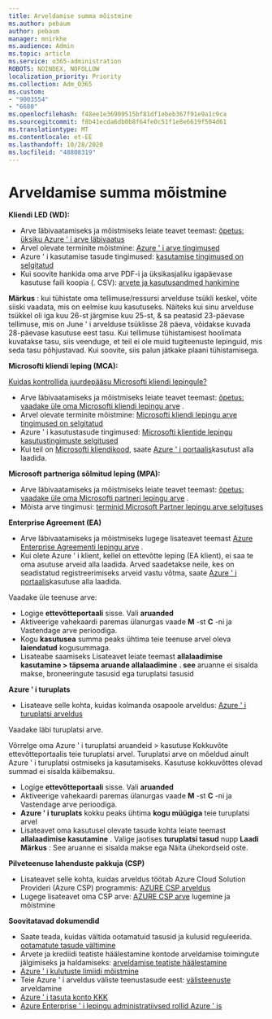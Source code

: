 ```yaml
---
title: Arveldamise summa mõistmine
ms.author: pebaum
author: pebaum
manager: mnirkhe
ms.audience: Admin
ms.topic: article
ms.service: o365-administration
ROBOTS: NOINDEX, NOFOLLOW
localization_priority: Priority
ms.collection: Adm_O365
ms.custom:
- "9003554"
- "6680"
ms.openlocfilehash: f48ee1e36909515bf81df1ebeb367f91e9a1c9ca
ms.sourcegitcommit: f8b41ecda6db0b8f64fe0c51f1e8e6619f504d61
ms.translationtype: MT
ms.contentlocale: et-EE
ms.lasthandoff: 10/28/2020
ms.locfileid: "48808319"
---
```

# <a name="understand-billing-amount"></a>Arveldamise summa mõistmine

**Kliendi LED (WD):**

- Arve läbivaatamiseks ja mõistmiseks leiate teavet teemast: [õpetus: üksiku Azure ' i arve läbivaatus](https://docs.microsoft.com/azure/cost-management-billing/understand/review-individual-bill?WT.mc_id=Portal-Microsoft_Azure_Support)
- Arvel olevate terminite mõistmine: [Azure ' i arve tingimused](https://docs.microsoft.com/azure/cost-management-billing/understand/understand-invoice?WT.mc_id=Portal-Microsoft_Azure_Support)
- Azure ' i kasutamise tasude tingimused: [kasutamise tingimused on selgitatud](https://docs.microsoft.com/azure/cost-management-billing/understand/understand-usage?WT.mc_id=Portal-Microsoft_Azure_Support)
- Kui soovite hankida oma arve PDF-i ja üksikasjaliku igapäevase kasutuse faili koopia (. CSV): [arvete ja kasutusandmed hankimine](https://docs.microsoft.com/azure/billing/billing-download-azure-invoice-daily-usage-date?WT.mc_id=Portal-Microsoft_Azure_Support)

**Märkus** : kui tühistate oma tellimuse/ressursi arvelduse tsükli keskel, võite siiski vaadata, mis on eelmise kuu kasutuseks. Näiteks kui sinu arvelduse tsükkel oli iga kuu 26-st järgmise kuu 25-st, & sa peatasid 23-päevase tellimuse, mis on June ' i arvelduse tsüklisse 28 päeva, võidakse kuvada 28-päevase kasutuse eest tasu. Kui tellimuse tühistamisest hoolimata kuvatakse tasu, siis veenduge, et teil ei ole muid tugiteenuste lepinguid, mis seda tasu põhjustavad. Kui soovite, siis palun jätkake plaani tühistamisega.

**Microsofti kliendi leping (MCA):**

[Kuidas kontrollida juurdepääsu Microsofti kliendi lepingule?](https://docs.microsoft.com/azure/cost-management-billing/manage/download-azure-invoice-daily-usage-date?WT.mc_id=Portal-Microsoft_Azure_Support#check-access-to-a-microsoft-customer-agreement)

- Arve läbivaatamiseks ja mõistmiseks leiate teavet teemast: [õpetus: vaadake üle oma Microsofti kliendi lepingu arve](https://docs.microsoft.com/azure/cost-management-billing/understand/review-customer-agreement-bill?WT.mc_id=Portal-Microsoft_Azure_Support) .
- Arvel olevate terminite mõistmine: [Microsofti kliendi lepingu arve tingimused on selgitatud](https://docs.microsoft.com/azure/cost-management-billing/understand/mca-understand-your-invoice?WT.mc_id=Portal-Microsoft_Azure_Support)
- Azure ' i kasutustasude tingimused: [Microsofti klientide lepingu kasutustingimuste selgitused](https://docs.microsoft.com/azure/cost-management-billing/understand/mca-understand-your-usage?WT.mc_id=Portal-Microsoft_Azure_Support)
- Kui teil on [Microsofti kliendikood](https://docs.microsoft.com/azure/cost-management-billing/manage/download-azure-invoice-daily-usage-date?WT.mc_id=Portal-Microsoft_Azure_Support#check-access-to-a-microsoft-customer-agreement), saate [Azure ' i portaalis](https://portal.azure.com/)kasutust alla laadida.

**Microsoft partneriga sõlmitud leping (MPA):**

- Arve läbivaatamiseks ja mõistmiseks leiate teavet teemast: [õpetus: vaadake üle oma Microsofti partneri lepingu arve](https://docs.microsoft.com/azure/cost-management-billing/understand/review-partner-agreement-bill?WT.mc_id=Portal-Microsoft_Azure_Support) .
- Mõista arve tingimusi: [terminid Microsoft Partner lepingu arve selgituses](https://docs.microsoft.com/azure/cost-management-billing/understand/mpa-invoice-terms?WT.mc_id=Portal-Microsoft_Azure_Support)

**Enterprise Agreement (EA)**

- Arve läbivaatamiseks ja mõistmiseks lugege lisateavet teemast [Azure Enterprise Agreementi lepingu arve](https://docs.microsoft.com/azure/cost-management-billing/understand/review-enterprise-agreement-bill?WT.mc_id=Portal-Microsoft_Azure_Support) .
- Kui olete Azure ' i klient, kellel on ettevõtte leping (EA klient), ei saa te oma asutuse arveid alla laadida. Arved saadetakse neile, kes on seadistatud registreerimiseks arveid vastu võtma, saate [Azure ' i portaalis](https://portal.azure.com/)kasutuse alla laadida.

Vaadake üle teenuse arve:

- Logige **ettevõtteportaali** sisse. Vali **aruanded**
- Aktiveerige vahekaardi paremas ülanurgas vaade **M** -st **C** -ni ja Vastendage arve perioodiga.
- Kogu **kasutusea** summa peaks ühtima teie teenuse arvel oleva **laiendatud** kogusummaga.
- Lisateabe saamiseks Lisateavet leiate teemast **allalaadimise kasutamine > täpsema aruande allalaadimine** **. see** aruanne ei sisalda makse, broneeringute tasusid ega turuplatsi tasusid

**Azure ' i turuplats**

- Lisateave selle kohta, kuidas kolmanda osapoole arveldus: [Azure ' i turuplatsi arveldus](https://docs.microsoft.com/azure/billing/billing-understand-your-azure-marketplace-charges?WT.mc_id=Portal-Microsoft_Azure_Support)

Vaadake läbi turuplatsi arve.

Võrrelge oma Azure ' i turuplatsi aruandeid > kasutuse Kokkuvõte ettevõtteportaalis teie turuplatsi arvel. Turuplatsi arve on mõeldud ainult Azure ' i turuplatsi ostmiseks ja kasutamiseks. Kasutuse kokkuvõttes olevad summad ei sisalda käibemaksu.

- Logige **ettevõtteportaali** sisse. Vali **aruanded**
- Aktiveerige vahekaardi paremas ülanurgas vaade **M** -st **C** -ni ja Vastendage arve perioodiga.
- **Azure ' i turuplats** kokku peaks ühtima **kogu müügiga** teie turuplatsi arvel
- Lisateavet oma kasutusel olevate tasude kohta leiate teemast **allalaadimise kasutamine** . Valige jaotises **turuplatsi tasud** nupp **Laadi** **Märkus** : See aruanne ei sisalda makse ega Näita ühekordseid oste.

**Pilveteenuse lahenduste pakkuja (CSP)**

- Lisateavet selle kohta, kuidas arveldus töötab Azure Cloud Solution Provideri (Azure CSP) programmis: [AZURE CSP arveldus](https://docs.microsoft.com/azure/cloud-solution-provider/billing/azure-csp-billing-overview?WT.mc_id=Portal-Microsoft_Azure_Support)
- Lugege lisateavet oma CSP arve: [AZURE CSP arve](https://docs.microsoft.com/azure/cloud-solution-provider/billing/azure-csp-invoice?WT.mc_id=Portal-Microsoft_Azure_Support) lugemine ja mõistmine

**Soovitatavad dokumendid**

- Saate teada, kuidas vältida ootamatuid tasusid ja kulusid reguleerida. [ootamatute tasude vältimine](https://docs.microsoft.com/azure/cost-management-billing/manage/getting-started?WT.mc_id=Portal-Microsoft_Azure_Support)
- Arvete ja krediidi teatiste häälestamine kontode arveldamise toimingute jälgimiseks ja haldamiseks: [arveldamise teatiste häälestamine](https://docs.microsoft.com/azure/cost-management-billing/costs/cost-mgt-alerts-monitor-usage-spending?WT.mc_id=Portal-Microsoft_Azure_Support)
- [Azure ' i kulutuste limiidi mõistmine](https://docs.microsoft.com/azure/cost-management-billing/manage/spending-limit?WT.mc_id=Portal-Microsoft_Azure_Support)
- Teie Azure ' i arveldus väliste teenustasude eest: [välisteenuste](https://docs.microsoft.com/azure/cost-management-billing/understand/understand-azure-marketplace-charges?WT.mc_id=Portal-Microsoft_Azure_Support) arveldamine
- [Azure ' i tasuta konto KKK](https://azure.microsoft.com/free/free-account-faq/)
- [Azure Enterprise ' i lepingu administratiivsed rollid Azure ' is](https://docs.microsoft.com/azure/cost-management-billing/manage/understand-ea-roles?WT.mc_id=Portal-Microsoft_Azure_Support)
